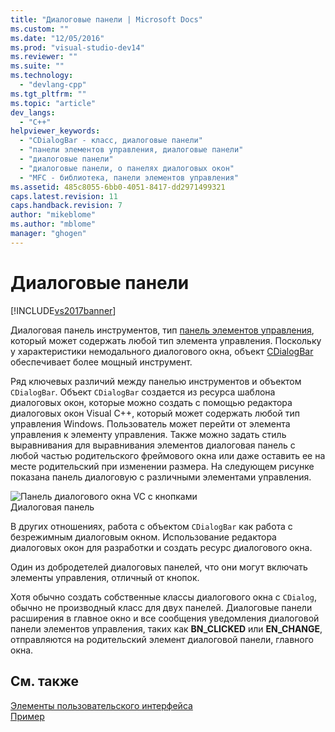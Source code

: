```yaml
---
title: "Диалоговые панели | Microsoft Docs"
ms.custom: ""
ms.date: "12/05/2016"
ms.prod: "visual-studio-dev14"
ms.reviewer: ""
ms.suite: ""
ms.technology: 
  - "devlang-cpp"
ms.tgt_pltfrm: ""
ms.topic: "article"
dev_langs: 
  - "C++"
helpviewer_keywords: 
  - "CDialogBar - класс, диалоговые панели"
  - "панели элементов управления, диалоговые панели"
  - "диалоговые панели"
  - "диалоговые панели, о панелях диалоговых окон"
  - "MFC - библиотека, панели элементов управления"
ms.assetid: 485c8055-6bb0-4051-8417-dd2971499321
caps.latest.revision: 11
caps.handback.revision: 7
author: "mikeblome"
ms.author: "mblome"
manager: "ghogen"
---
```

# Диалоговые панели
[!INCLUDE[vs2017banner](../assembler/inline/includes/vs2017banner.md)]

Диалоговая панель инструментов, тип [панель элементов управления](../Topic/Control%20Bars.md), который может содержать любой тип элемента управления.  Поскольку у характеристики немодального диалогового окна, объект [CDialogBar](../mfc/reference/cdialogbar-class.md) обеспечивает более мощный инструмент.  
  
 Ряд ключевых различий между панелью инструментов и объектом `CDialogBar`.  Объект `CDialogBar` создается из ресурса шаблона диалоговых окон, которые можно создать с помощью редактора диалоговых окон Visual C\+\+, который может содержать любой тип управления Windows.  Пользователь может перейти от элемента управления к элементу управления.  Также можно задать стиль выравнивания для выравнивания элементов диалоговая панель с любой частью родительского фреймового окна или даже оставить ее на месте родительский при изменении размера.  На следующем рисунке показана панель диалоговую с различными элементами управления.  
  
 ![Панель диалогового окна VC с кнопками](../mfc/media/vc378t1.png "vc378T1")  
Диалоговая панель  
  
 В других отношениях, работа с объектом `CDialogBar` как работа с безрежимным диалоговым окном.  Использование редактора диалоговых окон для разработки и создать ресурс диалогового окна.  
  
 Один из добродетелей диалоговых панелей, что они могут включать элементы управления, отличный от кнопок.  
  
 Хотя обычно создать собственные классы диалогового окна с `CDialog`, обычно не производный класс для двух панелей.  Диалоговые панели расширения в главное окно и все сообщения уведомления диалоговой панели элементов управления, таких как **BN\_CLICKED** или **EN\_CHANGE**, отправляются на родительский элемент диалоговой панели, главного окна.  
  
## См. также  
 [Элементы пользовательского интерфейса](../mfc/user-interface-elements-mfc.md)   
 [Пример](../top/visual-cpp-samples.md)